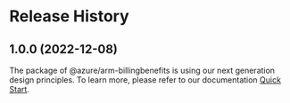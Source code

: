 # Release History
    
## 1.0.0 (2022-12-08)

The package of @azure/arm-billingbenefits is using our next generation design principles. To learn more, please refer to our documentation [Quick Start](https://aka.ms/js-track2-quickstart).

